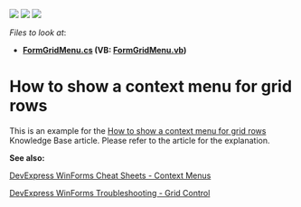 <!-- default badges list -->
![](https://img.shields.io/endpoint?url=https://codecentral.devexpress.com/api/v1/VersionRange/128631523/13.1.4%2B)
[![](https://img.shields.io/badge/Open_in_DevExpress_Support_Center-FF7200?style=flat-square&logo=DevExpress&logoColor=white)](https://supportcenter.devexpress.com/ticket/details/E712)
[![](https://img.shields.io/badge/📖_How_to_use_DevExpress_Examples-e9f6fc?style=flat-square)](https://docs.devexpress.com/GeneralInformation/403183)
<!-- default badges end -->
<!-- default file list -->
*Files to look at*:

* **[FormGridMenu.cs](./CS/FormGridMenu.cs) (VB: [FormGridMenu.vb](./VB/FormGridMenu.vb))**
<!-- default file list end -->
#  How to show a context menu for grid rows


<p>This is an example for the <a href="https://www.devexpress.com/Support/Center/p/A1386">How to show a context menu for grid rows</a> Knowledge Base article. Please refer to the article for the explanation.</p>

<b>See also:</b>

[DevExpress WinForms Cheat Sheets - Context Menus](https://go.devexpress.com/CheatSheets_WinForms_Examples_T929350.aspx)

[DevExpress WinForms Troubleshooting - Grid Control](https://go.devexpress.com/CheatSheets_WinForms_Examples_T934742.aspx)

<br/>


